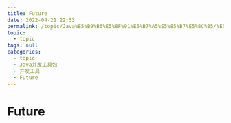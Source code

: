 ```yaml
---
title: Future
date: 2022-04-21 22:53
permalink: /topic/Java%E5%B9%B6%E5%8F%91%E5%B7%A5%E5%85%B7%E5%8C%85/%E5%B9%B6%E5%8F%91%E5%B7%A5%E5%85%B7/Future
topic: 
  - topic
tags: null
categories: 
  - topic
  - Java并发工具包
  - 并发工具
  - Future
---
```

# Future

‍
